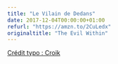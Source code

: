 ```yaml
---
title: "Le Vilain de Dedans"
date: 2017-12-04T00:00:00+01:00
refurl: "https://amzn.to/2CuLedx"
originaltitle: "The Evil Within"
---
```


[Crédit typo : Croik](http://croik.tumblr.com/)